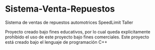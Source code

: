 # Sistema-Venta-Repuestos
Sistema de ventas de repuestos automotrices SpeedLimit Taller

Proyecto creado bajo fines educativos, por lo cual queda explicitamente prohibido el uso de este proyecto bajo fines comerciales.
Este proyecto está creado bajo el lenguaje de programación C++
